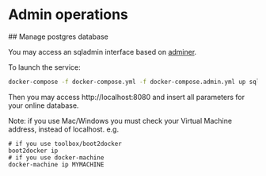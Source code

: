 
# Admin operations

## Manage postgres database

You may access an sqladmin interface based on 
[adminer](https://www.adminer.org/).

To launch the service:

```bash
docker-compose -f docker-compose.yml -f docker-compose.admin.yml up sqladmin
```

Then you may access http://localhost:8080 and insert all parameters for your
online database.

Note: if you use Mac/Windows you must check your Virtual Machine address,
instead of localhost. e.g.

```
# if you use toolbox/boot2docker
boot2docker ip
# if you use docker-machine
docker-machine ip MYMACHINE
```

